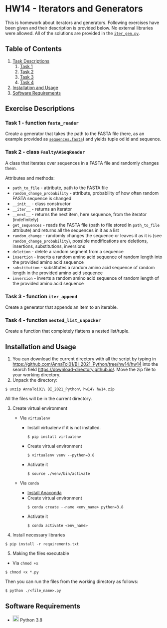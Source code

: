 # HW14 - Iterators and Generators

This is homework about iterators and generators. Following exercises have been given and their description is provided below. No external libraries were allowed. All of the solutions are provided in the [`iter_gen.py`](https://github.com/AnnaToi01/BI_2021_Python/blob/hw14/hw14/iter_gen.py).

## Table of Contents
1. [Task Descriptions](#exercises)
    1. [Task 1](#ex1)
    2. [Task 2](#ex2)
    3. [Task 3](#ex3)
    4. [Task 4](#ex4)
2. [Installation and Usage](#instus)
3. [Software Requirements](#Software)

<a name="exercises"></a>
## Exercise Descriptions

<a name="ex1"></a>
### Task 1 - function `fasta_reader`
Create a generator that takes the path to the FASTA file (here, as an example provided as [`sequences.fasta`](https://github.com/AnnaToi01/BI_2021_Python/blob/hw14/hw14/sequences.fasta)) and yields tuple od id and sequence. 

<a name="ex2"></a>
### Task 2 - class `FaultyAASeqReader`
A class that iterates over sequences in a FASTA file and randomly changes them.

Attributes and methods:
  * `path_to_file` - attribute, path to the FASTA file
  * `random_change_probability` - attribute, probability of how often random FASTA sequence is changed
  * `__init__` - class constructor
  * `__iter__` - returns an iterator
  * `__next__` - returns the next item, here sequence, from the iterator (indefinitely)
  * `get_sequences` - reads the FASTA file (path to file stored in `path_to_file` attribute) and returns all the sequences in it as a list
  * `random_change` - randomly changes the sequence or leaves it as it is (see `random_change_probability`), possible modifications are deletions, insertions, substitutions, inversions
  * `deletion` - delete a random segment from a sequence
  * `insertion` - inserts a random amino acid sequence of random length into the provided amino acid sequence
  * `substitution` - substitutes a random amino acid sequence of random length in the provided amino acid sequence
  * `inversion` - inverts a random amino acid sequence of random length of the provided amino acid sequence

<a name="ex3"></a>
### Task 3 - function `iter_append`
Create a generator that appends an item to an iterable.

<a name="ex4"></a>
### Task 4 - function `nested_list_unpacker`
Create a function that completely flattens a nested list/tuple.


<a name="instus"></a>
## Installation and Usage
1. You can download the current directory with all the script by typing in https://github.com/AnnaToi01/BI_2021_Python/tree/hw14/hw14 into the search field https://download-directory.github.io/. Move the zip file to your working directory.
2. Unpack the directory:
```
$ unzip AnnaToi01\ BI_2021_Python\ hw14\ hw14.zip 
```
All the files will be in the current directory.

3. Create virtual environment
    * Via `virtualenv`

       * Install virtualenv if it is not installed.
         ```
         $ pip install virtualenv
         ```
       * Create virtual environment
         ```
         $ virtualenv venv --python=3.8
         ```
       * Activate it
         ```
         $ source ./venv/bin/activate
         ```
    * Via `conda`
        * [Install Anaconda](https://docs.anaconda.com/anaconda/install/index.html)
        * Create virtual environment
           ```
           $ conda create --name <env_name> python=3.8
           ```
        * Activate it
           ```
           $ conda activate <env_name>
           ```
4. Install necessary libraries
 ```
$ pip install -r requirements.txt
 ```
 5. Making the files executable
   * Via `chmod +x`
   ```
   $ chmod +x *.py
   ```
   Then you can run the files from the working directory as follows:
   ```
   $ python ./<file_name>.py
   ```

<a name="Software"></a>
## Software Requirements

* <img src=https://github.com/simple-icons/simple-icons/blob/develop/icons/python.svg height=20> Python 3.8
